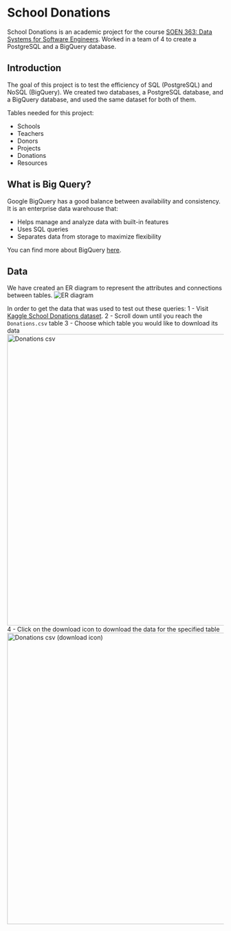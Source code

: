 # School Donations

School Donations is an academic project for the course [SOEN 363: Data Systems for Software Engineers](https://www.concordia.ca/academics/undergraduate/calendar/current/section-71-gina-cody-school-of-engineering-and-computer-science/section-71-70-department-of-computer-science-and-software-engineering/section-71-70-10-computer-science-and-software-engineering-courses.html#3708). Worked in a team of 4 to create a PostgreSQL and a BigQuery database. 

## Introduction
The goal of this project is to test the efficiency of SQL (PostgreSQL) and NoSQL (BigQuery). We created two databases, a PostgreSQL database, and a BigQuery database, and used the same dataset for both of them.

Tables needed for this project:
- Schools
- Teachers
- Donors
- Projects
- Donations
- Resources


## What is Big Query?
Google BigQuery has a good balance between availability and consistency. It is an enterprise data warehouse that:
- Helps manage and analyze data with built-in features
- Uses SQL queries
- Separates data from storage to maximize flexibility

You can find more about BigQuery [here](https://cloud.google.com/bigquery).

## Data
We have created an ER diagram to represent the attributes and connections between tables.
![ER diagram](https://github.com/Abdullah1tani/School-donations/assets/98557354/6154fe71-85ea-40b3-9921-4affd3d5fdf3)

In order to get the data that was used to test out these queries:
1  -  Visit [Kaggle School Donations dataset](https://www.kaggle.com/datasets/perkymaster/school-donations).
2  -  Scroll down until you reach the `Donations.csv` table
3  -  Choose which table you would like to download its data
<img width="676" alt="Donations csv" src="https://github.com/Abdullah1tani/School-donations/assets/98557354/507bdf45-c54b-4d3b-aae4-435328238c43">
4  -  Click on the download icon to download the data for the specified table
<img width="676" alt="Donations csv (download icon)" src="https://github.com/Abdullah1tani/School-donations/assets/98557354/10facf18-07fb-4c41-bd7c-c12ea2f7798a">


